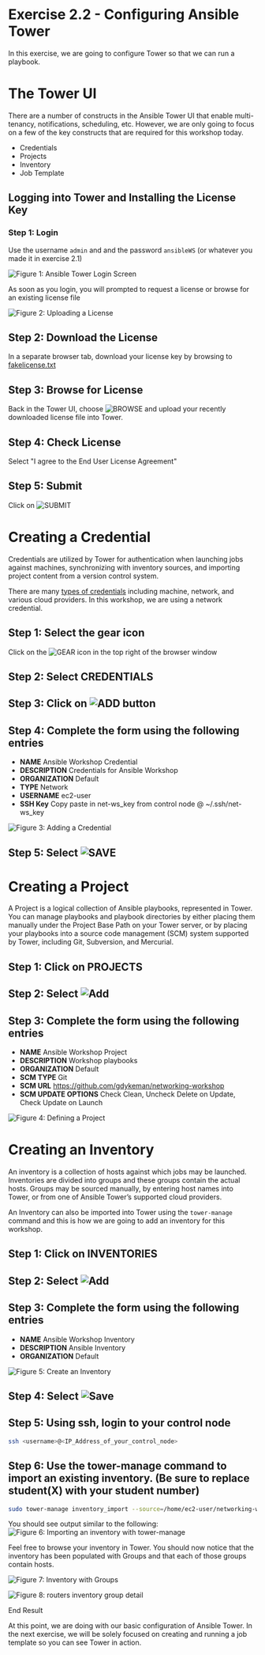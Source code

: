 # Exercise 2.2 - Configuring Ansible Tower

In this exercise, we are going to configure Tower so that we can run a playbook.

# The Tower UI

There are a number of constructs in the Ansible Tower UI that enable multi-tenancy, notifications, scheduling, etc. However, we are only going to focus on a few of the key constructs that are required for this workshop today.

- Credentials
- Projects
- Inventory
- Job Template

## Logging into Tower and Installing the License Key

### Step 1: Login
Use the username `admin` and and the password `ansibleWS` (or whatever you made it in exercise 2.1)

![Figure 1: Ansible Tower Login Screen](tower.png)

As soon as you login, you will prompted to request a license or browse for an existing license file

![Figure 2: Uploading a License](license.png)

## Step 2: Download the License
In a separate browser tab, download your license key by browsing to [fakelicense.txt](fakelicense.txt)

## Step 3: Browse for License
Back in the Tower UI, choose ![BROWSE](browse.png) and upload your recently downloaded license file into Tower.

## Step 4: Check License
Select "I agree to the End User License Agreement"

## Step 5: Submit
Click on ![SUBMIT](submit.png)

# Creating a Credential

Credentials are utilized by Tower for authentication when launching jobs against machines, synchronizing with inventory sources, and importing project content from a version control system.

There are many [types of credentials](http://docs.ansible.com/ansible-tower/latest/html/userguide/credentials.html#credential-types) including machine, network, and various cloud providers. In this workshop, we are using a network credential.

## Step 1: Select the gear icon
Click on the ![GEAR](gear.png) icon in the top right of the browser window

## Step 2: Select CREDENTIALS

## Step 3: Click on ![ADD](add.png) button

## Step 4: Complete the form using the following entries

- **NAME** Ansible Workshop Credential
- **DESCRIPTION** Credentials for Ansible Workshop
- **ORGANIZATION** Default
- **TYPE** Network
- **USERNAME** ec2-user
- **SSH Key** Copy paste in net-ws_key from control node @ ~/.ssh/net-ws_key

![Figure 3: Adding a Credential](credential.png)

## Step 5: Select ![SAVE](save.png)

# Creating a Project
A Project is a logical collection of Ansible playbooks, represented in Tower. You can manage playbooks and playbook directories by either placing them manually under the Project Base Path on your Tower server, or by placing your playbooks into a source code management (SCM) system supported by Tower, including Git, Subversion, and Mercurial.

## Step 1: Click on PROJECTS

## Step 2: Select ![Add](add.png)

## Step 3: Complete the form using the following entries

- **NAME** Ansible Workshop Project
- **DESCRIPTION** Workshop playbooks
- **ORGANIZATION** Default
- **SCM TYPE** Git
- **SCM URL** https://github.com/gdykeman/networking-workshop
- **SCM UPDATE OPTIONS** Check Clean, Uncheck Delete on Update, Check Update on Launch

![Figure 4: Defining a Project](project.png)

# Creating an Inventory

An inventory is a collection of hosts against which jobs may be launched. Inventories are divided into groups and these groups contain the actual hosts. Groups may be sourced manually, by entering host names into Tower, or from one of Ansible Tower’s supported cloud providers.

An Inventory can also be imported into Tower using the `tower-manage` command and this is how we are going to add an inventory for this workshop.

## Step 1: Click on INVENTORIES

## Step 2: Select ![Add](add.png)

## Step 3: Complete the form using the following entries

- **NAME** Ansible Workshop Inventory
- **DESCRIPTION** Ansible Inventory
- **ORGANIZATION** Default

![Figure 5: Create an Inventory](inventory.png)

## Step 4: Select ![Save](save.png)

## Step 5: Using ssh, login to your control node
```bash
ssh <username>@<IP_Address_of_your_control_node>
```

## Step 6: Use the tower-manage command to import an existing inventory. (Be sure to replace student(X) with your student number)

```bash
sudo tower-manage inventory_import --source=/home/ec2-user/networking-workshop/lab_inventory/student(x).net-ws.hosts --inventory-name="Ansible Workshop Inventory"
```

You should see output similar to the following:
![Figure 6: Importing an inventory with tower-manage](inventory_manage.png)

Feel free to browse your inventory in Tower. You should now notice that the inventory has been populated with Groups and that each of those groups contain hosts.

![Figure 7: Inventory with Groups](groups.png)

![Figure 8: routers inventory group detail](inventory_detail.png)

End Result

At this point, we are doing with our basic configuration of Ansible Tower. In the next exercise, we will be solely focused on creating and running a job template so you can see Tower in action.
